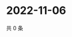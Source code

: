 # 2022-11-06

共 0 条

<!-- BEGIN WEIBO -->
<!-- 最后更新时间 Sun Nov 06 2022 16:20:26 GMT+0800 (China Standard Time) -->

<!-- END WEIBO -->
